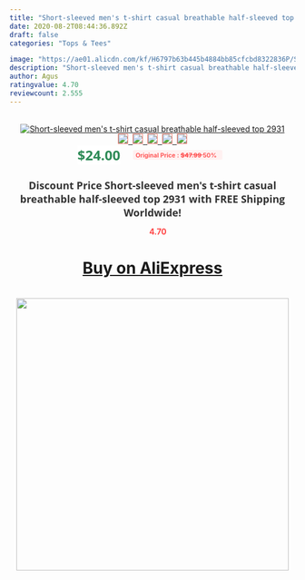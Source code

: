 ```yaml
---
title: "Short-sleeved men's t-shirt casual breathable half-sleeved top  2931"
date: 2020-08-2T08:44:36.892Z
draft: false
categories: "Tops & Tees"

image: "https://ae01.alicdn.com/kf/H6797b63b445b4884bb85cfcbd8322836P/Short-sleeved-men-s-t-shirt-casual-breathable-half-sleeved-top-2931.jpg"
description: "Short-sleeved men's t-shirt casual breathable half-sleeved top  2931"
author: Agus
ratingvalue: 4.70
reviewcount: 2.555
---
```

<br>
<div style="text-align: center;">
<a href="https://s.click.aliexpress.com/e/_Aotbop" target="_blank" rel="nofollow noopener noreferrer"><img alt="Short-sleeved men's t-shirt casual breathable half-sleeved top  2931" class="magnifier-image" src="https://ae01.alicdn.com/kf/H6797b63b445b4884bb85cfcbd8322836P/Short-sleeved-men-s-t-shirt-casual-breathable-half-sleeved-top-2931.jpg_640x640.jpg">
<br>
<img style="border:1px solid salmon" src="https://ae01.alicdn.com/kf/H6797b63b445b4884bb85cfcbd8322836P/Short-sleeved-men-s-t-shirt-casual-breathable-half-sleeved-top-2931.jpg_120x120.jpg">&nbsp;&nbsp;<img style="border:1px solid salmon" src="_120x120.jpg">&nbsp;&nbsp;<img style="border:1px solid salmon" src="_120x120.jpg">&nbsp;&nbsp;<img style="border:1px solid salmon" src="_120x120.jpg">&nbsp;&nbsp;<img style="border:1px solid salmon" src="_120x120.jpg"></a></div><br0>
<div style="text-align: center;"><span style="background-color: white; border: 0px; box-sizing: border-box; color: seagreen; display: inline-block; font-family: &quot;open sans&quot; , &quot;arial&quot; , &quot;helvetica&quot; , sans-serif , &quot;heiti&quot;; font-size: 24px; font-stretch: inherit; font-weight: 700; line-height: inherit; margin: 0px 10px 0px 0px; padding: 0px; vertical-align: middle;">$24.00 </span>
<span style="background: rgb(255 , 241 , 241); border-radius: 3px; border: 0px; box-sizing: border-box; color: #ff4747; display: inline-block; font-family: inherit; font-size: 12px; font-stretch: inherit; font-style: inherit; font-variant: inherit; font-weight: 600; line-height: inherit; margin: 0px; padding: 2px 5px; transform: scale(0.9); vertical-align: middle;">Original Price : <b style="text-decoration: line-through;">$47.99 </b> 50%&nbsp;&nbsp;</span></div>
<h1 style="color: #333333; display: inline-block; font-family: &quot;open sans&quot; , &quot;arial&quot; , &quot;helvetica&quot; , sans-serif , &quot;heiti&quot;; font-size: 18px; font-stretch: inherit; font-weight: 700; text-align: center;">Discount Price Short-sleeved men's t-shirt casual breathable half-sleeved top  2931 with FREE Shipping Worldwide!</h1>
<div style="color: #ff4747; text-align: center;">
<img src="https://4.bp.blogspot.com/-M0ZcTcb-5uY/XleCXlxnR4I/AAAAAAAAAEc/OrjgMkXV1oMQFaCRZj5HQwOCBcu3w1FegCPcBGAYYCw/s1600/star.png" style="height: 15px;">&nbsp;<b>4.70</b></div>
<div class="button_cont" align="center"><a class="buynow_a" href="https://s.click.aliexpress.com/e/_Aotbop" target="_blank" rel="nofollow noopener noreferrer"><H1>Buy on AliExpress</H1></a></div><br>
<div class="separator" style="clear: both; text-align: center;">
<img src="https://lh3.googleusercontent.com/-pTy5HemUv9M/XlePHvY0dAI/AAAAAAAAAE4/0nX5iRUoIWY8eMW9Dpxeirr157OZliDIgCLcBGAsYHQ/s1600/badge.gif" width="480">
</div>
